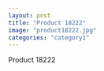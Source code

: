 ```yaml
---
layout: post
title: "Product 18222"
image: "product18222.jpg"
categories: "category1"
---
```

Product 18222
